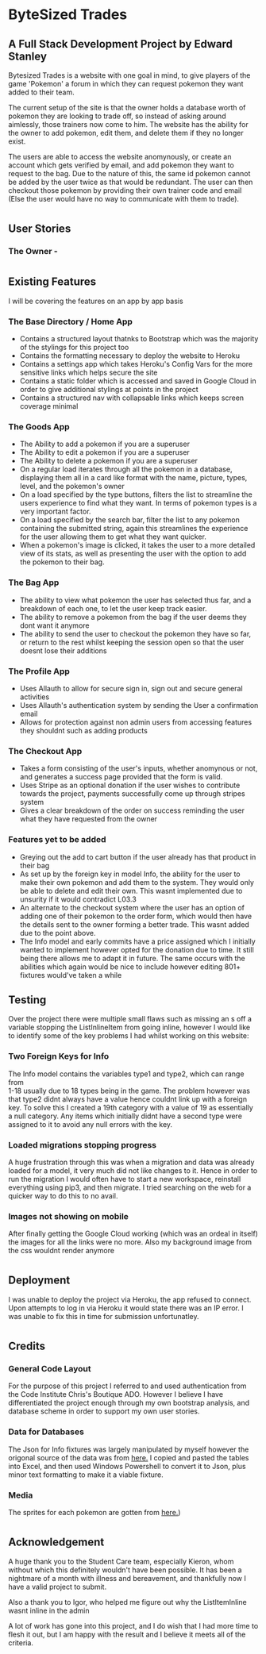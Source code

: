 
# ByteSized Trades
## A Full Stack Development Project by Edward Stanley
Bytesized Trades is a website with one goal in mind, to give players of the game 'Pokemon' a forum in which they can request pokemon they want added to their team. 

The current setup of the site is that the owner holds a database worth of pokemon they are looking to trade off, so instead of asking around aimlessly, those trainers now come to him. The website has the ability for the owner to add pokemon, edit them, and delete them if they no longer exist.

The users are able to access the website anomynously, or create an account which gets verified by email, and add pokemon they want to request to the bag. Due to the nature of this, the same id pokemon cannot be added by the user twice as that would be redundant. 
The user can then checkout those pokemon by providing their own trainer code and email (Else the user would have no way to communicate with them to trade).
#
## User Stories
### The Owner -

#
## Existing Features
I will be covering the features on an app by app basis
### The Base Directory / Home App
- Contains a structured layout thatnks to Bootstrap which was the majority of the stylings for this project too
- Contains the formatting necessary to deploy the website to Heroku
- Contains a settings app which takes Heroku's Config Vars for the more sensitive links which helps secure the site
- Contains a static folder which is accessed and saved in Google Cloud in order to give additional stylings at points in the project
- Contains a structured nav with collapsable links which keeps screen coverage minimal
### The Goods App
- The Ability to add a pokemon if you are a superuser
- The Ability to edit a pokemon if you are a superuser
- The Ability to delete a pokemon if you are a superuser
- On a regular load iterates through all the pokemon in a database, displaying them all in a card like format with the name, picture, types, level, and the pokemon's owner
- On a load specified by the type buttons, filters the list to streamline the users experience to find what they want. In terms of pokemon types is a very important factor.
- On a load specified by the search bar, filter the list to any pokemon containing the submitted string, again this streamlines the experience for the user allowing them to get what they want quicker.
- When a pokemon's image is clicked, it takes the user to a more detailed view of its stats, as well as presenting the user with the option to add the pokemon to their bag.
### The Bag App
- The ability to view what pokemon the user has selected thus far, and a breakdown of each one, to let the user keep track easier.
- The ability to remove a pokemon from the bag if the user deems they dont want it anymore
- The ability to send the user to checkout the pokemon they have so far, or return to the rest whilst keeping the session open so that the user doesnt lose their additions
### The Profile App
- Uses Allauth to allow for secure sign in, sign out and secure general activities
- Uses Allauth's authentication system by sending the User a confirmation email
- Allows for protection against non admin users from accessing features they shouldnt such as adding products
### The Checkout App
- Takes a form consisting of the user's inputs, whether anomynous or not, and generates a success page provided that the form is valid.
- Uses Stripe as an optional donation if the user wishes to contribute towards the project, payments successfully come up through stripes system
- Gives a clear breakdown of the order on success reminding the user what they have requested from the owner

### Features yet to be added
- Greying out the add to cart button if the user already has that product in their bag
- As set up by the foreign key in model Info, the ability for the user to make their own pokemon and add them to the system. 
They would only be able to delete and edit their own. This wasnt implemented due to unsurity if it would contradict L03.3
- An alternate to the checkout system where the user has an option of adding one of their pokemon to the order form, which would then have the details sent to the owner forming a better trade. This wasnt added due to the point above.
- The Info model and early commits have a price assigned which I initially wanted to implement however opted for the donation due to time. It still being there allows me to adapt it in future. The same occurs with the abilities which again would be nice to include however editing 801+ fixtures would've taken a while 

## Testing
Over the project there were multiple small flaws such as missing an s off a variable stopping the ListInlineItem from going inline, however I would like to identify some of the key problems I had whilst working on this website:

### Two Foreign Keys for Info
The Info model contains the variables type1 and type2, which can range from  
1-18 usually due to 18 types being in the game. The problem however was that type2 didnt always have a value hence couldnt link up with a foreign key. 
To solve this I created a 19th category with a value of 19 as essentially a null category. Any items which initially didnt have a second type were assigned to it to avoid any null errors with the key.

### Loaded migrations stopping progress
A huge frustration through this was when a migration and data was already loaded for a model, it very much did not like changes to it. Hence in order to run the migration I would often have to start a new workspace, reinstall everything using pip3, and then migrate. I tried searching on the web for a quicker way to do this to no avail.

### Images not showing on mobile
After finally getting the Google Cloud working (which was an ordeal in itself) the images for all the links were no more. Also my background image from the css wouldnt render anymore

#
## Deployment
I was unable to deploy the project via Heroku, the app refused to connect. Upon attempts to log in via Heroku it would state there was an IP error. I was unable to fix this in time for submission unfortunatley.

#
## Credits
### General Code Layout
For the purpose of this project I referred to and used authentication from the Code Institute Chris's Boutique ADO. However I believe I have differentiated the project enough through my own bootstrap analysis, and database scheme in order to support my own user stories.
### Data for Databases
The Json for Info fixtures was largely manipulated by myself however the origonal source of the data was from [here.](https://bulbapedia.bulbagarden.net/wiki/List_of_Pok%C3%A9mon_by_base_stats_(Generation_I))
I copied and pasted the tables into Excel, and then used Windows Powershell to convert it to Json, plus minor text formatting to make it a viable fixture.
### Media
The sprites for each pokemon are gotten from [here.](https://veekun.com/dex/downloads)) 
#
## Acknowledgement

A huge thank you to the Student Care team, especially Kieron, whom without which this definitely wouldn't have been possible. It has been a nightmare of a month with illness and bereavement, and thankfully now I have a valid project to submit.

Also a thank you to Igor, who helped me figure out why the ListItemInline wasnt inline in the admin

A lot of work has gone into this project, and I do wish that I had more time to flesh it out, but I am happy with the result and I believe it meets all of the criteria.
#